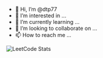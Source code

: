 - 👋 Hi, I’m @dtp77
- 👀 I’m interested in ...
- 🌱 I’m currently learning ...
- 💞️ I’m looking to collaborate on ...
- 📫 How to reach me ...

![LeetCode Stats](https://leetcard.jacoblin.cool/danphillips?theme=light&font=Lancelot)

<!---
dtp77/dtp77 is a ✨ special ✨ repository because its `README.md` (this file) appears on your GitHub profile.
You can click the Preview link to take a look at your changes.
--->
